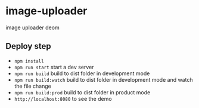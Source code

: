 # image-uploader

image uploader deom

## Deploy step
* `npm install`
* `npm run start` start a dev server
* `npm run build` build to dist folder in development mode
* `npm run build:watch` build to dist folder in development mode and watch the file change
* `npm run build:prod` build to dist folder in product mode
* `http://localhost:8080` to see the demo